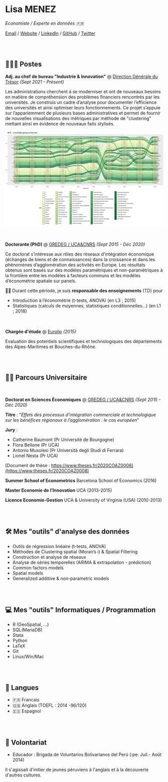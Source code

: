 # Lisa MENEZ

_Economiste / Experte en données :fr:_ <br>

[Email](mailto:lisa.menez@free.fr) / [Website](https://lmermaid.github.io/cv_eng) / [LinkedIn](https://www.linkedin.com/in/lisa-menez-10b6631ba/) / [GitHub](https://github.com/lmermaid/) / [Twitter](https://twitter.com/lisamenez/) 

<br><br>
## 👩🏼‍💻 Postes 

**Adj. au chef de bureau "Industrie & Innovation"** @ [Direction Générale du Trésor](https://www.tresor.economie.gouv.fr/) _(Sept 2021 - Présent)_<br>

Les administrations cherchent à se moderniser et ont de nouveaux
besoins en matière de compréhension des problèmes financiers
rencontrés par les universités. Je construis un cadre d’analyse pour
documenter l’efficience des universités et ainsi optimiser leurs
fonctionnements. Ce projet s’appuie sur l’appariemment de plusieurs
bases administratives et permet de fournir de nouvelles
visualisations des métriques par méthode de "clustering" mettant ainsi
en évidence de nouveaux faits stylisés.

![Universités](/assets/images/BNR.png)

<br><br>
**Doctorante (PhD)** @ [GREDEG / UCA&CNRS](https://gredeg.univ-cotedazur.fr) _(Sept 2015 - Déc 2020)_<br>

Ce doctorat s’intéresse aux rôles des réseaux d’intégration économique
(échanges de biens et de connaissances) dans la croissance et dans les
phénomènes d’agglomération des activités en Europe. Les résultats
obtenus sont basés sur des modèles paramétriques et non-paramétriques
à la frontière entre les modèles à facteurs communs et les modèles
d’économétrie spatiale sur panels.

:woman_teacher: Durant cette période, je suis **responsable des enseignements** (TD) pour
- Introduction à l’économétrie (t-tests, ANOVA) (en L3 ; 2015)
- Statistiques (calculs de moyennes, statistiques conditionnelles...) (en L1 ; 2018)

<br><br>
**Chargée d'étude** @ [Eurolio](https://www.univ-st-etienne.fr/fr/gate-lse/eurolio-2.html) _(2015)_<br>

Evaluation des potentiels scientifiques et technologiques des départements des
Alpes-Maritimes et Bouches-du-Rhône.

<br><br>
## :woman_student: Parcours Universitaire 
<br>

**Doctorat en Sciences Économiques** @ [GREDEG / UCA&CNRS](www.unice.fr)  _(Sept 2015 - Déc 2020)_ <br>

**Titre** : "*Effets des processus d’intégration commerciale et technologique sur les
bénéfices régionaux à l’agglomération : le cas européen*"

**Jury** :
- Catherine Baumont (Pr Université de Bourgogne)
- Flora Bellone (Pr UCA)
- Antonio Musolesi (Pr Università degli Studi di Ferrara)
- Lionel Nesta (Pr UCA)

[Document de thèse : https://www.theses.fr/2020COAZ0008](https://www.theses.fr/2020COAZ0008)

**Summer School of Econometrics** Barcelona School of Economics (2016)

**Master Economie de l’Innovation** UCA (2013-2015)

**Licence Economie-Gestion** UCA & University of Virginia (USA) (2010-2013)

<br><br>
## :hammer_and_wrench: Mes "outils" d'analyse des données

- Outils de régression linéaire (t-tests, ANOVA)
- Méthodes de Clustering spatial (Moran’s i) & Spatial Filtering
- Construction et analyse de réseaux
- Analyse de séries temporelles (ARIMA & extrapolation - prédiction)
- Common factors models
- Spatial models
- Generalized additive & non-parametric models

<br><br>
## :computer: Mes "outils" Informatiques / Programmation

- R (GeoSpatial, ...) 
- SQL(MariaDB)
- Stata 
- Python
- LaTeX
- Git
- Linux/Win/Mac

<br><br>
## :tongue: Langues

- :fr: Francais
- 🇬🇧 Anglais (TOEFL : 2014 -96/120)
- :es: Espagnol

<br><br>
## 📌 Volontariat

- Educador : Brigada de Voluntarios Bolivarianos del Perú (:pe: Juil.- Août 2014)

Il s'agissait d'initier de jeunes péruviens à l'anglais et à la découverte d'autres cultures.
<br>
